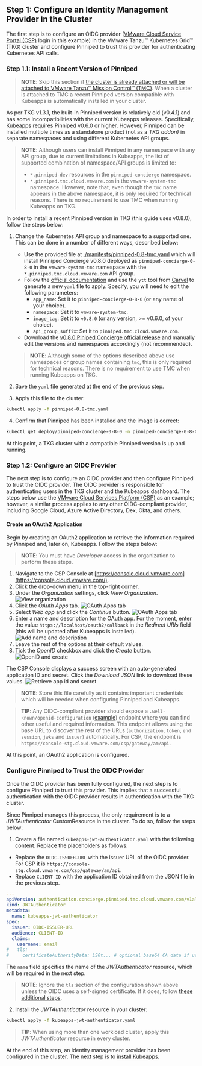 ## Step 1: Configure an Identity Management Provider in the Cluster

The first step is to configure an OIDC provider ([VMware Cloud Service Portal (CSP)](https://console.cloud.vmware.com) login in this example) in the VMware Tanzu™ Kubernetes Grid™ (TKG) cluster and configure Pinniped to trust this provider for authenticating Kubernetes API calls.

### Step 1.1: Install a Recent Version of Pinniped

> **NOTE**: Skip this section if [the cluster is already attached or will be attached to VMware Tanzu™ Mission Control™ (TMC)](https://docs.vmware.com/en/VMware-Tanzu-Mission-Control/services/tanzumc-getstart/GUID-F0162E40-8D47-45D7-9EA1-83B64B380F5C.html). When a cluster is attached to TMC a recent Pinniped version compatible with Kubeapps is automatically installed in your cluster.

As per TKG v1.3.1, the built-in Pinniped version is relatively old (v0.4.1) and has some incompatibilities with the current Kubeapps releases. Specifically, Kubeapps requires Pinniped v0.6.0 or higher. However, Pinniped can be installed multiple times as a standalone product (not as a _TKG addon)_ in separate namespaces and using different Kubernetes API groups.

> **NOTE**: Although users can install Pinniped in any namespace with any API group, due to current limitations in Kubeapps, the list of supported combination of namespace/API groups is limited to:
>
> - `*.pinniped-dev` resources in the `pinniped-concierge` namespace.
> - `*.pinniped.tmc.cloud.vmware.com` in the `vmware-system-tmc` namespace.
>   However, note that, even though the `tmc` name appears in the above namespace, it is only required for technical reasons. There is no requirement to use TMC when running Kubeapps on TKG.

In order to install a recent Pinniped version in TKG (this guide uses v0.8.0), follow the steps below:

1. Change the Kubernetes API group and namespace to a supported one. This can be done in a number of different ways, described below:

   - Use the provided file at [./manifests/pinniped-0.8-tmc.yaml](./manifests/pinniped-0.8-tmc.yaml) which will install Pinniped Concierge v0.8.0 deployed as `pinniped-concierge-0-8-0` in the `vmware-system-tmc` namespace with the `*.pinniped.tmc.cloud.vmware.com` API group.
   - Follow the [official documentation](https://pinniped.dev/docs/howto/install-concierge/) and use the `ytt` tool from [Carvel](https://carvel.dev/) to generate a new `yaml` file to apply. Specify, you will need to edit the following parameters:
     - `app_name`: Set it to `pinniped-concierge-0-8-0` (or any name of your choice).
     - `namespace`: Set it to `vmware-system-tmc`.
     - `image_tag`: Set it to `v0.8.0` (or any version, >= v0.6.0, of your choice).
     - `api_group_suffix`: Set it to `pinniped.tmc.cloud.vmware.com`.
   - Download the [v0.8.0 Piniped Concierge official release](https://github.com/vmware-tanzu/pinniped/releases/download/v0.8.0/install-pinniped-concierge.yaml) and manually edit the versions and namespaces accordingly (not recommended).

   > **NOTE**: Although some of the options described above use namespaces or group names containing `tmc`, this is only required for technical reasons. There is no requirement to use TMC when running Kubeapps on TKG.

2. Save the `yaml` file generated at the end of the previous step.
3. Apply this file to the cluster:

```bash
kubectl apply -f pinniped-0.8-tmc.yaml
```

4. Confirm that Pinniped has been installed and the image is correct:

```bash
kubectl get deploy/pinniped-concierge-0-8-0 -n pinniped-concierge-0-8-0 -oyaml | grep image
```

At this point, a TKG cluster with a compatible Pinniped version is up and running.

### Step 1.2: Configure an OIDC Provider

The next step is to configure an OIDC provider and then configure Pinniped to trust the OIDC provider. The OIDC provider is responsible for authenticating users in the TKG cluster and the Kubeapps dashboard. The steps below use the [VMware Cloud Services Platform (CSP)](https://console.cloud.vmware.com/) as an example; however, a similar process applies to any other OIDC-compliant provider, including Google Cloud, Azure Active Directory, Dex, Okta, and others.

#### Create an OAuth2 Application

Begin by creating an OAuth2 application to retrieve the information required by Pinniped and, later on, Kubeapps. Follow the steps below:

> **NOTE**: You must have _Developer_ access in the organization to perform these steps.

1. Navigate to the CSP Console at [https://console.cloud.vmware.com](https://console.cloud.vmware.com/).
2. Click the drop-down menu in the top-right corner.
3. Under the _Organization_ settings, click _View Organization_.
   ![View organization](./img/csp-menu-organization.png)
4. Click the _OAuth Apps_ tab.
   ![OAuth Apps tab](./img/csp-oauth-initial.png)
5. Select _Web app_ and click the _Continue_ button.
   ![OAuth Apps tab](./img/csp-oauth-new.png)
6. Enter a name and description for the OAuth app. For the moment, enter the value `https://localhost/oauth2/callback` in the _Redirect URIs_ field (this will be updated after Kubeapps is installed).
   ![Add name and description](./img/csp-oauth-new-details-general.png)
7. Leave the rest of the options at their default values.
8. Tick the _OpenID_ checkbox and click the _Create_ button.
   ![OpenID and create](./img/csp-oauth-new-details-scopes.png)

The CSP Console displays a success screen with an auto-generated application ID and secret. Click the _Download JSON_ link to download these values.
![Retrieve app id and secret](./img/csp-oauth-new-secrets.png)

> **NOTE**: Store this file carefully as it contains important credentials which will be needed when configuring Pinniped and Kubeapps.

> **TIP**: Any OIDC-compliant provider should expose a `.well-known/openid-configuration` ([example](https://console.cloud.vmware.com/csp/gateway/am/api/.well-known/openid-configuration)) endpoint where you can find other useful and required information. This endpoint allows using the base URL to discover the rest of the URLs (`authorization`, `token`, `end session`, `jwks` and `issuer`) automatically. For CSP, the endpoint is `https://console-stg.cloud.vmware.com/csp/gateway/am/api`.

At this point, an OAuth2 application is configured.

### Configure Pinniped to Trust the OIDC Provider

Once the OIDC provider has been fully configured, the next step is to configure Pinniped to trust this provider. This implies that a successful authentication with the OIDC provider results in authentication with the TKG cluster.

Since Pinniped manages this process, the only requirement is to a _JWTAuthenticator_ CustomResource in the cluster. To do so, follow the steps below:

1. Create a file named `kubeapps-jwt-authenticator.yaml` with the following content. Replace the placeholders as follows:

- Replace the `OIDC-ISSUER-URL` with the issuer URL of the OIDC provider. For CSP it is `https://console-stg.cloud.vmware.com/csp/gateway/am/api`.
- Replace `CLIENT-ID` with the application ID obtained from the JSON file in the previous step.

```yaml
---
apiVersion: authentication.concierge.pinniped.tmc.cloud.vmware.com/v1alpha1
kind: JWTAuthenticator
metadata:
  name: kubeapps-jwt-authenticator
spec:
  issuer: OIDC-ISSUER-URL
  audience: CLIENT-ID
  claims:
    username: email
#   tls:
#     certificateAuthorityData: LS0t... # optional base64 CA data if using a self-signed certificate
```

The `name` field specifies the name of the _JWTAuthenticator_ resource, which will be required in the next step.

> **NOTE**: Ignore the `tls` section of the configuration shown above unless the OIDC uses a self-signed certificate. If it does, follow [these additional steps](https://github.com/kubeapps/kubeapps/blob/master/docs/user/using-an-OIDC-provider-with-pinniped.md#pinniped-not-trusting-your-oidc-provider).

2. Install the _JWTAuthenticator_ resource in your cluster:

```bash
kubectl apply -f kubeapps-jwt-authenticator.yaml
```

> **TIP**: When using more than one workload cluster, apply this _JWTAuthenticator_ resource in every cluster.

At the end of this step, an identity management provider has been configured in the cluster. The next step is to [install Kubeapps](./step-2.md).
